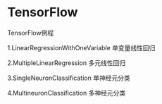 # TensorFlow
TensorFlow例程

1.LinearRegressionWithOneVariable 单变量线性回归

2.MultipleLinearRegression 多元线性回归

3.SingleNeuronClassification 单神经元分类

4.MultineuronClassification 多神经元分类
